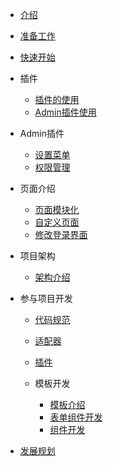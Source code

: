 * [介绍](README)

* [准备工作](install)

* [快速开始](quick_start)

* 插件

  * [插件的使用](plugins/plugins)    
  * [Admin插件使用](plugins/admin) 

* Admin插件

  * [设置菜单](admin/menus)
  * [权限管理](admin/rbac)

* 页面介绍

  * [页面模块化](pages/modules)    
  * [自定义页面](pages/pages)   
  * [修改登录界面](pages/login)

* 项目架构

  * [架构介绍](architecture/introduction)

* 参与项目开发

  * [代码规范](development/code_style)
  * [适配器](development/adapter)
  * [插件](development/plugins)  
  * 模板开发

    * [模板介绍](development/template/template)     
    * [表单组件开发](development/template/form)         
    * [组件开发](development/template/components) 

* [发展规划](plan)